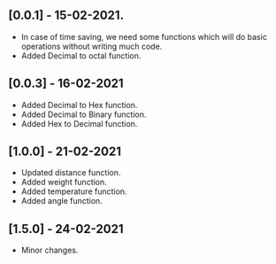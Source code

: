 ## [0.0.1] - 15-02-2021.

* In case of time saving, we need some functions which will do basic operations without writing much code.
* Added Decimal to octal function.

## [0.0.3] - 16-02-2021

* Added Decimal to Hex function.
* Added Decimal to Binary function.
* Added Hex to Decimal function.

## [1.0.0] - 21-02-2021

* Updated distance function.
* Added weight function.
* Added temperature function.
* Added angle function.

## [1.5.0] - 24-02-2021

* Minor changes.